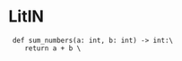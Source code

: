# LitIN

```from typing import List\
 def sum_numbers(a: int, b: int) -> int:\
    return a + b \
```
